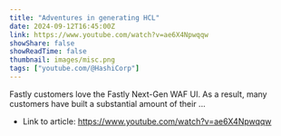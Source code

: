 ```yaml
---
title: "Adventures in generating HCL"
date: 2024-09-12T16:45:00Z
link: https://www.youtube.com/watch?v=ae6X4Npwqqw
showShare: false
showReadTime: false
thumbnail: images/misc.png
tags: ["youtube.com/@HashiCorp"]
---
```

Fastly customers love the Fastly Next-Gen WAF UI. As a result, many customers have built a substantial amount of their ...

- Link to article: https://www.youtube.com/watch?v=ae6X4Npwqqw